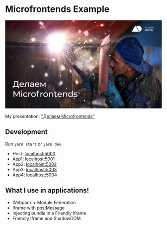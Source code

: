 # Microfrontends Example

![img](https://raw.githubusercontent.com/KamilEmeleev/microfrontends/master/preview.jpg)

My presentation: ["Делаем Microfrontends"](https://docs.google.com/presentation/d/1dv0hLid5EK28r27c4mrrLq8oJBvUT1u0Q5QXvbqMtfA/edit?usp=sharing)

## Development

Run `yarn start` or `yarn dev`.

- Host: [localhost:5000](http://localhost:5000/)
- App1: [localhost:5001](http://localhost:5001/)
- App2: [localhost:5002](http://localhost:5002/)
- App3: [localhost:5003](http://localhost:5003/)
- App4: [localhost:5004](http://localhost:5004/)

## What I use in applications!

- Webpack + Module Federation
- Iframe with postMessage
- Injecting bundle in a Friendly Iframe
- Friendly Iframe and ShadowDOM
